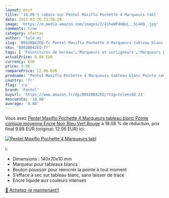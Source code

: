 ```yaml
---
layout: post
title: '18.08 % rabais sur Pentel Maxiflo Pochette 4 Marqueurs tabl'
date: 2021-03-26 21:56:28
image: 'https://m.media-amazon.com/images/I/41heWP4mQeL._SL400_.jpg'
comments: true
category: ofertas
author: 'tole.es'
slug: 'B002BB42EQ-fr Pentel Maxiflo Pochette 4 Marqueurs tableau blanc Pointe...'
sku: 'B002BB42EQ-fr'
tags: [ 'Fournitures de bureau','Marqueurs et surligneurs','Marqueurs pour tableaux blancs','pentel','Écriture', ]
actualPrice: 9.88 EUR
currency: EUR
price: 9.88
comparePrice: 12.06 EUR
prodname: 'Pentel Maxiflo Pochette 4 Marqueurs tableau blanc Pointe conique moyenne Encre Noir  Bleu  Vert  Rouge'
country: 'fr'
flag: '🇫🇷'
brand: 'Pentel'
buyurl: 'https://www.amazon.fr/dp/B002BB42EQ/?tag=tolees0d-21'
descuento: '18.08'
average: '9.88'
---
```


Vous avez [Pentel Maxiflo Pochette 4 Marqueurs tableau blanc Pointe conique moyenne Encre Noir  Bleu  Vert  Rouge](https://www.amazon.fr/dp/B002BB42EQ/?tag=tolees0d-21)  à  18.08 % de réduction, prix final  9.88 EUR (original: 12.06 EUR) ici:

[![Pentel Maxiflo Pochette 4 Marqueurs tabl](https://m.media-amazon.com/images/I/41heWP4mQeL._SL400_.jpg)](https://www.amazon.fr/dp/B002BB42EQ/?tag=tolees0d-21)

ℹ️:

- Dimensions : 140x70x10 mm
- Marqueur pour tableaux blancs
- Bouton poussoir pour réencrer la pointe à tout moment
- S’efface à sec sur tableau blanc, sans laisser de trace
- Encre liquide aux couleurs intenses

[🛒 Achetez-le maintenant!!](https://www.amazon.fr/dp/B002BB42EQ/?tag=tolees0d-21)
